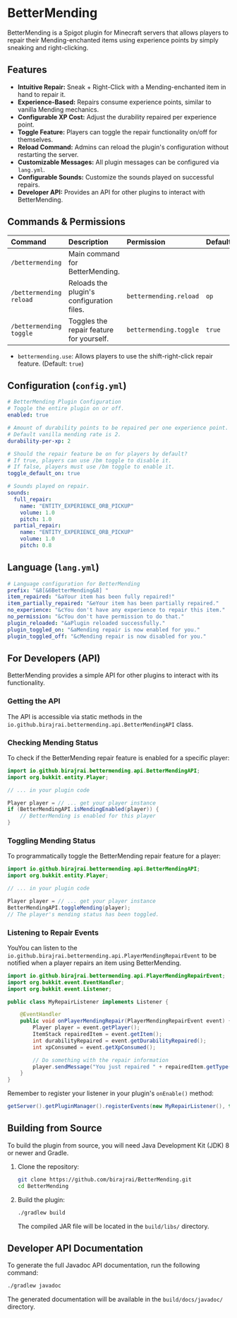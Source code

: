 # BetterMending

BetterMending is a Spigot plugin for Minecraft servers that allows players to repair their Mending-enchanted items using experience points by simply sneaking and right-clicking.

## Features

- **Intuitive Repair:** Sneak + Right-Click with a Mending-enchanted item in hand to repair it.
- **Experience-Based:** Repairs consume experience points, similar to vanilla Mending mechanics.
- **Configurable XP Cost:** Adjust the durability repaired per experience point.
- **Toggle Feature:** Players can toggle the repair functionality on/off for themselves.
- **Reload Command:** Admins can reload the plugin's configuration without restarting the server.
- **Customizable Messages:** All plugin messages can be configured via `lang.yml`.
- **Configurable Sounds:** Customize the sounds played on successful repairs.
- **Developer API:** Provides an API for other plugins to interact with BetterMending.

## Commands & Permissions

| Command                 | Description                                     | Permission                 | Default    |
| :---------------------- | :---------------------------------------------- | :------------------------- | :--------- |
| `/bettermending`        | Main command for BetterMending.                 |                            |            |
| `/bettermending reload` | Reloads the plugin's configuration files.       | `bettermending.reload`     | `op`       |
| `/bettermending toggle` | Toggles the repair feature for yourself.        | `bettermending.toggle`     | `true`     |

- `bettermending.use`: Allows players to use the shift-right-click repair feature. (Default: `true`)

## Configuration (`config.yml`)

```yaml
# BetterMending Plugin Configuration
# Toggle the entire plugin on or off.
enabled: true

# Amount of durability points to be repaired per one experience point.
# Default vanilla mending rate is 2.
durability-per-xp: 2

# Should the repair feature be on for players by default?
# If true, players can use /bm toggle to disable it.
# If false, players must use /bm toggle to enable it.
toggle_default_on: true

# Sounds played on repair.
sounds:
  full_repair:
    name: "ENTITY_EXPERIENCE_ORB_PICKUP"
    volume: 1.0
    pitch: 1.0
  partial_repair:
    name: "ENTITY_EXPERIENCE_ORB_PICKUP"
    volume: 1.0
    pitch: 0.8
```

## Language (`lang.yml`)

```yaml
# Language configuration for BetterMending
prefix: "&8[&6BetterMending&8] "
item_repaired: "&aYour item has been fully repaired!"
item_partially_repaired: "&eYour item has been partially repaired."
no_experience: "&cYou don't have any experience to repair this item."
no_permission: "&cYou don't have permission to do that."
plugin_reloaded: "&aPlugin reloaded successfully."
plugin_toggled_on: "&aMending repair is now enabled for you."
plugin_toggled_off: "&cMending repair is now disabled for you."
```

## For Developers (API)

BetterMending provides a simple API for other plugins to interact with its functionality.

### Getting the API

The API is accessible via static methods in the `io.github.birajrai.bettermending.api.BetterMendingAPI` class.

### Checking Mending Status

To check if the BetterMending repair feature is enabled for a specific player:

```java
import io.github.birajrai.bettermending.api.BetterMendingAPI;
import org.bukkit.entity.Player;

// ... in your plugin code

Player player = // ... get your player instance
if (BetterMendingAPI.isMendingEnabled(player)) {
    // BetterMending is enabled for this player
}
```

### Toggling Mending Status

To programmatically toggle the BetterMending repair feature for a player:

```java
import io.github.birajrai.bettermending.api.BetterMendingAPI;
import org.bukkit.entity.Player;

// ... in your plugin code

Player player = // ... get your player instance
BetterMendingAPI.toggleMending(player);
// The player's mending status has been toggled.
```

### Listening to Repair Events

YouYou can listen to the `io.github.birajrai.bettermending.api.PlayerMendingRepairEvent` to be notified when a player repairs an item using BetterMending.

```java
import io.github.birajrai.bettermending.api.PlayerMendingRepairEvent;
import org.bukkit.event.EventHandler;
import org.bukkit.event.Listener;

public class MyRepairListener implements Listener {

    @EventHandler
    public void onPlayerMendingRepair(PlayerMendingRepairEvent event) {
        Player player = event.getPlayer();
        ItemStack repairedItem = event.getItem();
        int durabilityRepaired = event.getDurabilityRepaired();
        int xpConsumed = event.getXpConsumed();

        // Do something with the repair information
        player.sendMessage("You just repaired " + repairedItem.getType().name() + " by " + durabilityRepaired + " durability!");
    }
}
```

Remember to register your listener in your plugin's `onEnable()` method:

```java
getServer().getPluginManager().registerEvents(new MyRepairListener(), this);
```

## Building from Source

To build the plugin from source, you will need Java Development Kit (JDK) 8 or newer and Gradle.

1. Clone the repository:
   ```bash
   git clone https://github.com/birajrai/BetterMending.git
   cd BetterMending
   ```
2. Build the plugin:
   ```bash
   ./gradlew build
   ```
   The compiled JAR file will be located in the `build/libs/` directory.

## Developer API Documentation

To generate the full Javadoc API documentation, run the following command:

```bash
./gradlew javadoc
```

The generated documentation will be available in the `build/docs/javadoc/` directory.
